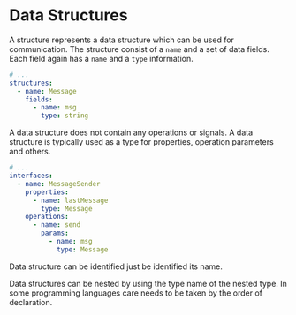 # Data Structures

A structure represents a data structure which can be used for communication. The structure consist of a `name` and a set of data fields. Each field again has a `name` and a `type` information.

```yml
# ...
structures:
  - name: Message
    fields:
      - name: msg
        type: string
```

A data structure does not contain any operations or signals. A data structure is typically used as a type for properties, operation parameters and others.

```yml
# ...
interfaces:
  - name: MessageSender
    properties:
      - name: lastMessage
        type: Message
    operations:
      - name: send
        params:
          - name: msg
            type: Message
```

Data structure can be identified just be identified its name.

Data structures can be nested by using the type name of the nested type. In some programming languages care needs to be taken by the order of declaration.

